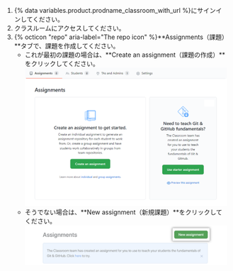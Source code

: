 1. {% data variables.product.prodname_classroom_with_url %}にサインインしてください。
1. クラスルームにアクセスしてください。
1. {% octicon "repo" aria-label="The repo icon" %}**Assignments（課題）**タブで、課題を作成してください。
   - これが最初の課題の場合は、**Create an assignment（課題の作成）**をクリックしてください。 ![最初の課題の作成](/assets/images/help/classroom/assignments-create-first-assignment.png)
   - そうでない場合は、**New assignment（新規課題）**をクリックしてください。 !['新しい課題'ボタン](/assets/images/help/classroom/assignments-click-new-assignment-button.png)
